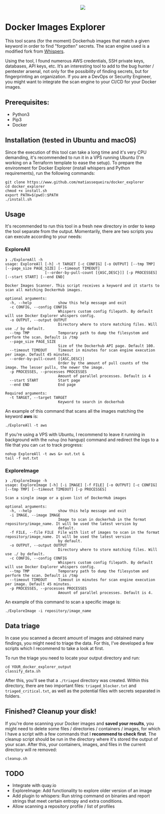 <p align="center">
  <img src="https://github.com/matiassequeira/docker_explorer/blob/master/utils/docker_explorer_transparent_v6.jpg" />
</p>

# Docker Images Explorer

This tool scans (for the moment) Dockerhub images that match a given keyword in order to find "forgotten" secrets. The scan engine used is a modified fork from [Whispers](https://github.com/Skyscanner/whispers).

Using the tool, I found numerous AWS credentials, SSH private keys, databases, API keys, etc. It’s an interesting tool to add to the bug hunter / pentester arsenal, not only for the possibility of finding secrets, but for fingerprinting an organization. If you are a DevOps or Security Engineer, you might want to integrate the scan engine to your CI/CD for your Docker images.

## Prerequisites: 

* Python3
* Pip3
* Docker


## Installation (tested in Ubuntu and macOS)

Since the execution of this tool can take a long time and it's very CPU demanding, it's recommended to run it in a VPS running Ubuntu (I'm working on a Terraform template to ease the setup). To prepare the environment for Docker Explorer (install whispers and Python requirements), run the following commands:

```
git clone https://www.github.com/matiassequeira/docker_explorer
cd docker_explorer
chmod +x install.sh
export PATH=$(pwd):$PATH
./install.sh
```

## Usage

It's recommended to run this tool in a fresh new directory in order to keep the tool separate from the output. Momentarily, there are two scripts you can execute according to your needs:

### ExploreAll

```
❯ ./ExploreAll -h
usage: ExploreAll [-h] -t TARGET [-c CONFIG] [-o OUTPUT] [--tmp TMP] [--page_size PAGE_SIZE] [--timeout TIMEOUT]
                  [--order-by-pull-count [{ASC,DESC}]] [-p PROCESSES] [--start START] [--end END]

Docker Images Scanner. This script receives a keyword and it starts to scan all matching DockerHub images.

optional arguments:
  -h, --help            show this help message and exit
  -c CONFIG, --config CONFIG
                        Whispers custom config filepath. By default will use Docker Explorer whispers config.
  -o OUTPUT, --output OUTPUT
                        Directory where to store matching files. Will use ./ by default.
  --tmp TMP             Temporary path to dump the filesystem and perform the scan. Default is /tmp
  --page_size PAGE_SIZE
                        Size of the Dockerhub API page. Default 100.
  --timeout TIMEOUT     Timeout in minutes for scan engine execution per image. Default 45 minutes.
  --order-by-pull-count [{ASC,DESC}]
                        Order by the amount of pull counts of the image. The lesser pulls, the newer the image.
  -p PROCESSES, --processes PROCESSES
                        Amount of parallel processes. Default is 4
  --start START         Start page
  --end END             End page

Required arguments:
  -t TARGET, --target TARGET
                        Keyword to search in dockerhub
```

An example of this command that scans all the images matching the keyword **aws** is:

```
./ExploreAll -t aws
```

If you're using a VPS with Ubuntu, I recommend to leave it running in background with the `nohup` (no hangup) command and redirect the logs to a file that you can `cat` to track progress:

```
nohup ExploreAll -t aws &> out.txt &
tail -f out.txt
```

### ExploreImage

```
❯ ./ExploreImage -h
usage: ExploreImage [-h] [-i IMAGE] [-f FILE] [-o OUTPUT] [-c CONFIG] [--tmp TMP] [--timeout TIMEOUT] [-p PROCESSES]

Scan a single image or a given list of DockerHub images

optional arguments:
  -h, --help            show this help message and exit
  -i IMAGE, --image IMAGE
                        Image to scan in dockerhub in the format repository/image_name. It will be used the latest version by
                        default.
  -f FILE, --file FILE  File with list of images to scan in the format repository/image_name. It will be used the latest version
                        by default.
  -o OUTPUT, --output OUTPUT
                        Directory where to store matching files. Will use ./ by default.
  -c CONFIG, --config CONFIG
                        Whispers custom config filepath. By default will use Docker Explorer whispers config.
  --tmp TMP             Temporary path to dump the filesystem and perform the scan. Default is /tmp
  --timeout TIMEOUT     Timeout in minutes for scan engine execution per image. Default 45 minutes.
  -p PROCESSES, --processes PROCESSES
                        Amount of parallel processes. Default is 4.
```

An example of this command to scan a specific image is:

```
./ExploreImage -i repository/image_name
```

## Data triage

In case you scanned a decent amount of images and obtained many findings, you might need to triage the data. For this, I've developed a few scripts which I recommend to take a look at first. 

To run the triage you need to locate your output directory and run:

```
cd YOUR_docker_explorer_output
classify_data.sh
```

After this, you'll see that a `./triaged` directory was created. Within this directory, there are two important files: `triaged_blocker.txt` and `triaged_critical.txt`, as well as the potential files with secrets separated in folders.

## Finished? Cleanup your disk!

If you're done scanning your Docker images and **saved your results**, you might need to delete some files / directories / containers / images, for which I have a script with a few commands that I **recommend to check first**. The cleanup script should be run in the directory where it's stored the output of your scan. After this, your containers, images, and files in the current directory will re removed:

```
cleanup.sh
```

## TODO
* Integrate with quay.io
* ExploreImage: Add functionality to explore older version of an image
* Add plugin to whispers: Run string command on binaries and report strings that meet certain entropy and extra conditions.
* Allow scanning a repository profile / list of profiles
